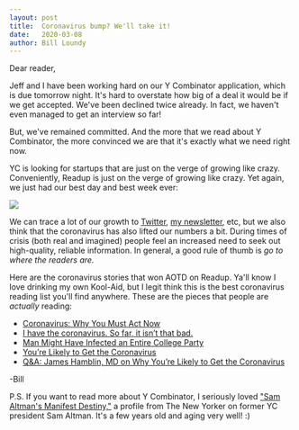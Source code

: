 ```yaml
---
layout: post
title:  Coronavirus bump? We'll take it!
date:   2020-03-08
author: Bill Loundy
---
```

<p>
Dear reader,
</p>

<p>
Jeff and I have been working hard on our Y Combinator application, which is due tomorrow night. It's hard to overstate how big of a deal it would be if we get accepted. We've been declined twice already. In fact, we haven't even managed to get an interview so far!
</p>

<p>
But, we've remained committed. And the more that we read about Y Combinator, the more convinced we are that it's exactly what we need right now. 
</p>

<p>
YC is looking for startups that are just on the verge of growing like crazy. Conveniently, Readup is just on the verge of growing like crazy. Yet again, we just had our best day and best week ever:  
</p>

<p>
<img src="http://blog.readup.com/pics/wau123.png" style="display:block;margin:0 auto;max-width:100%;">
</p>

<p>
We can trace a lot of our growth to <a href="https://readup.com/comments/organizer-sandbox/coronavirus-why-you-must-act-now">Twitter</a>, <a href="https://readup.com/comments/organizer-sandbox/coronavirus-why-you-must-act-now">my newsletter</a>, etc, but we also think that the coronavirus has also lifted our numbers a bit. During times of crisis (both real and imagined) people feel an increased need to seek out high-quality, reliable information. In general, a good rule of thumb is <em>go to where the readers are.</em>
</p>

<p>
Here are the coronavirus stories that won AOTD on Readup. Ya'll know I love drinking my own Kool-Aid, but I legit think this is the best coronavirus reading list you'll find anywhere. These are the pieces that people are <em>actually</em> reading:
</p>

<p>
<ul>
<li><a href="https://readup.com/comments/organizer-sandbox/coronavirus-why-you-must-act-now">Coronavirus: Why You Must Act Now</a></li>
<li><a href="https://readup.com/comments/washingtonpost/i-have-the-coronavirus-so-far-it-isnt-that-bad">I have the coronavirus. So far, it isn’t that bad.</a></li><li><a href="https://readup.com/comments/the-cut/man-might-have-infected-an-entire-college-party">Man Might Have Infected an Entire College Party</a></li>
<li><a href="https://readup.com/comments/the-atlantic/youre-likely-to-get-the-coronavirus">You’re Likely to Get the Coronavirus</a></li>
<li><a href="https://readup.com/comments/futurism/qa-james-hamblin-md-on-why-youre-likely-to-get-the-coronavirus">Q&A: James Hamblin, MD on Why You’re Likely to Get the Coronavirus</a></li>
</p>
</ul>
</p>

<p>
-Bill
</p>

<p>
P.S. If you want to read more about Y Combinator, I seriously loved <a href="https://readup.com/read/the-new-yorker/sam-altmans-manifest-destiny">"Sam Altman's Manifest Destiny,"</a> a profile from The New Yorker on former YC president Sam Altman. It's a few years old and aging very well! :) 
</p>